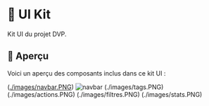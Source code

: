 # 🎨 UI Kit 

Kit UI du projet DVP.

## 🎨 Aperçu

Voici un aperçu des composants inclus dans ce kit UI :

([./images/navbar.PNG](https://github.com/TonyCse/KIT-UI/blob/main/images/navbar.PNG))
 <img src="[https://i.ibb.co/nwvYCTH/mobile-app.png](https://github.com/TonyCse/KIT-UI/blob/main/images/navbar.PNG)" alt="navbar"/>
(./images/tags.PNG)
(./images/actions.PNG)
(./images/filtres.PNG)
(./images/stats.PNG)
